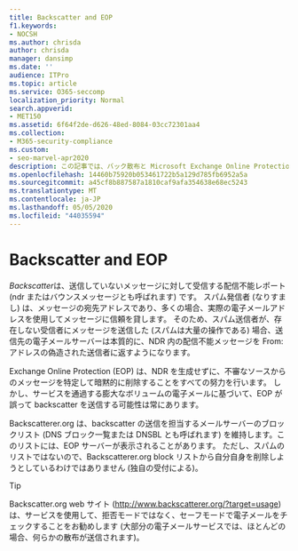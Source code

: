 ```yaml
---
title: Backscatter and EOP
f1.keywords:
- NOCSH
ms.author: chrisda
author: chrisda
manager: dansimp
ms.date: ''
audience: ITPro
ms.topic: article
ms.service: O365-seccomp
localization_priority: Normal
search.appverid:
- MET150
ms.assetid: 6f64f2de-d626-48ed-8084-03cc72301aa4
ms.collection:
- M365-security-compliance
ms.custom:
- seo-marvel-apr2020
description: この記事では、バック散布と Microsoft Exchange Online Protection (EOP) について説明します。
ms.openlocfilehash: 14460b75920b053461722b5a129d785fb6952a5a
ms.sourcegitcommit: a45cf8b887587a1810caf9afa354638e68ec5243
ms.translationtype: MT
ms.contentlocale: ja-JP
ms.lasthandoff: 05/05/2020
ms.locfileid: "44035594"
---
```

# <a name="backscatter-and-eop"></a>Backscatter and EOP

*Backscatter*は、送信していないメッセージに対して受信する配信不能レポート (ndr またはバウンスメッセージとも呼ばれます) です。 スパム発信者 (なりすまし) は、メッセージの宛先アドレスであり、多くの場合、実際の電子メールアドレスを使用してメッセージに信頼を貸します。 そのため、スパム送信者が、存在しない受信者にメッセージを送信した (スパムは大量の操作である) 場合、送信先の電子メールサーバーは本質的に、NDR 内の配信不能メッセージを From: アドレスの偽造された送信者に返すようになります。

Exchange Online Protection (EOP) は、NDR を生成せずに、不審なソースからのメッセージを特定して暗黙的に削除することをすべての努力を行います。 しかし、サービスを通過する膨大なボリュームの電子メールに基づいて、EOP が誤って backscatter を送信する可能性は常にあります。

Backscatterer.org は、backscatter の送信を担当するメールサーバーのブロックリスト (DNS ブロック一覧または DNSBL とも呼ばれます) を維持します。このリストには、EOP サーバーが表示されることがあります。 ただし、スパムのリストではないので、Backscatterer.org block リストから自分自身を削除しようとしているわけではありません (独自の受付による)。

> [!TIP]
> Backscatter.org web サイト (<http://www.backscatterer.org/?target=usage>) は、サービスを使用して、拒否モードではなく、セーフモードで電子メールをチェックすることをお勧めします (大部分の電子メールサービスでは、ほとんどの場合、何らかの散布が送信されます)。
